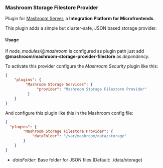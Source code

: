 
### Mashroom Storage Filestore Provider

Plugin for [Mashroom Server](https://www.mashroom-server.com), a **Integration Platform for Microfrontends**. 

This plugin adds a simple but cluster-safe, JSON based storage provider.

#### Usage

If *node_modules/@mashroom* is configured as plugin path just add **@mashroom/mashroom-storage-provider-filestore** as *dependency*.

To activate this provider configure the _Mashroom Security_ plugin like this:

```json
{
    "plugins": {
         "Mashroom Storage Services": {
              "provider": "Mashroom Storage Filestore Provider"
          } 
    }
}
```

And configure this plugin like this in the Mashroom config file:

```json
{
  "plugins": {
        "Mashroom Storage Filestore Provider": {
            "dataFolder": "/var/mashroom/data/storage"
        }
    }
}
```

 * _dataFolder_: Base folder for JSON files (Default: ./data/storage)
 
